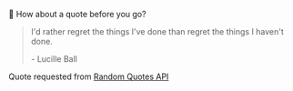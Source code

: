 📣 How about a quote before you go?

> I'd rather regret the things I've done than regret the things I haven't done.
>
> <p>- Lucille Ball</p>

Quote requested from [Random Quotes API](https://github.com/lukePeavey/quotable)
